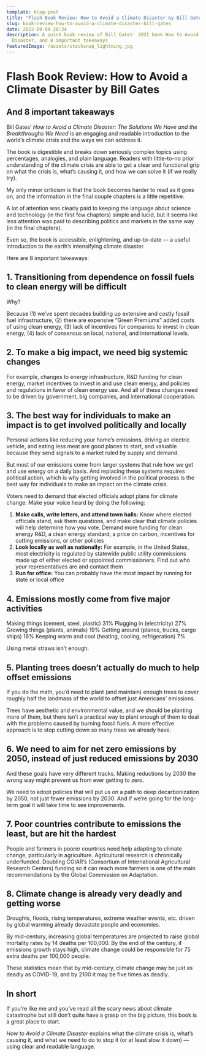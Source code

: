 ```yaml
---
template: blog-post
title: "Flash Book Review: How to Avoid a Climate Disaster by Bill Gates"
slug: book-review-how-to-avoid-a-climate-disaster-bill-gates
date: 2022-09-04 20:24
description: A quick book review of Bill Gates' 2021 book How to Avoid a Climate
  Disaster, and 8 important takeaways
featuredImage: /assets/stocksnap_lightning.jpg
---
```

# Flash Book Review: How to Avoid a Climate Disaster by Bill Gates
## And 8 important takeaways

Bill Gates’ *How to Avoid a Climate Disaster: The Solutions We Have and the Breakthroughs We Need* is an engaging and readable introduction to the world’s climate crisis and the ways we can address it. 

The book is digestible and breaks down seriously complex topics using percentages, analogies, and plain language. Readers with little-to-no prior understanding of the climate crisis are able to get a clear and functional grip on what the crisis is, what’s causing it, and how we can solve it (if we really try).

My only minor criticism is that the book becomes harder to read as it goes on, and the information in the final couple chapters is a little repetitive.

A lot of attention was clearly paid to keeping the language about science and technology (in the first few chapters) simple and lucid, but it seems like less attention was paid to describing politics and markets in the same way (in the final chapters).

Even so, the book is accessible, enlightening, and up-to-date — a useful introduction to the earth’s intensifying climate disaster.

Here are 8 important takeaways:

## 1. Transitioning from dependence on fossil fuels to clean energy will be difficult 
   Why? 

Because (1) we’ve spent decades building up extensive and costly fossil fuel infrastructure, (2) there are expensive “Green Premiums” added costs of using clean energy, (3) lack of incentives for companies to invest in clean energy, (4) lack of consensus on local, national, and international levels.

## 2. To make a big impact, we need big systemic changes

For example, changes to energy infrastructure, R&D funding for clean energy, market incentives to invest in and use clean energy, and policies and regulations in favor of clean energy use. And all of these changes need to be driven by government, big companies, and international cooperation.

## 3. The best way for individuals to make an impact is to get involved politically and locally 

Personal actions like reducing your home’s emissions, driving an electric vehicle, and eating less meat are good places to start, and valuable because they send signals to a market ruled by supply and demand.

But most of our emissions come from larger systems that rule how we get and use energy on a daily basis. And replacing these systems requires political action, which is why getting involved in the political process is the best way for individuals to make an impact on the climate crisis.

Voters need to demand that elected officials adopt plans for climate change. Make your voice heard by doing the following:

1. **Make calls, write letters, and attend town halls:** Know where elected officials stand, ask them questions, and make clear that climate policies will help determine how you vote. Demand more funding for clean energy R&D, a clean energy standard, a price on carbon, incentives for cutting emissions, or other policies
2. **Look locally as well as nationally:** For example, in the United States, most electricity is regulated by statewide public utility commissions made up of either elected or
appointed commissioners. Find out who your representatives are and contact them
3. **Run for office:** You can probably have the most impact by running for state or local office

## 4. Emissions mostly come from five major activities
   Making things (cement, steel, plastic) 31%
   Plugging in (electricity) 27% 
   Growing things (plants, animals) 19% 
   Getting around (planes, trucks, cargo ships) 16% 
   Keeping warm and cool (heating, cooling, refrigeration) 7%

Using metal straws isn’t enough.

## 5. Planting trees doesn’t actually do much to help offset emissions
   If you do the math, you’d need to plant (and maintain) enough trees to cover roughly half the landmass of the world to offset just Americans’ emissions. 

Trees have aesthetic and environmental value, and we should be planting more of them, but there isn’t a practical way to plant enough of them to deal with the problems caused by burning fossil fuels. A more effective approach is to stop cutting down so many trees we already have. 
## 6. We need to aim for net zero emissions by 2050, instead of just reduced emissions by 2030
   And these goals have very different tracks. Making reductions by 2030 the wrong way might prevent us from ever getting to zero. 

We need to adopt policies that will put us on a path to deep decarbonization by 2050, not just fewer emissions by 2030. And if we’re going for the long-term goal it will take time to see improvements. 

## 7. Poor countries contribute to emissions the least, but are hit the hardest
   People and farmers in poorer countries need help adapting to climate change, particularly in agriculture. Agricultural research is chronically underfunded. Doubling CGIAR’s (Consortium of International Agricultural Research Centers) funding so it can reach more farmers is one of the main recommendations by the Global Commission on Adaptation.

## 8. Climate change is already very deadly and getting worse

Droughts, floods, rising temperatures, extreme weather events, etc. driven by global warming already devastate people and economies. 

By mid-century, increasing global temperatures are projected to raise global mortality rates by 14 deaths per 100,000. By the end of the century, if emissions growth stays high, climate change could be responsible for 75 extra deaths per 100,000 people. 

These statistics mean that by mid-century, climate change may be just as deadly as COVID-19, and by 2100 it may be five times as deadly. 
## In short
If you’re like me and you’ve read all the scary news about climate catastrophe but still don’t quite have a grasp on the big picture, this book is a great place to start. 

*How to Avoid a Climate Disaster* explains what the climate crisis is, what’s causing it, and what we need to do to stop it (or at least slow it down) — using clear and readable language.